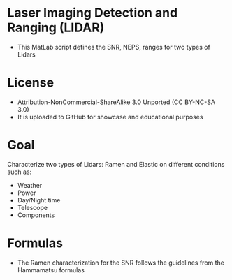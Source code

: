 # Laser Imaging Detection and Ranging (LIDAR)
* This MatLab script defines the SNR, NEPS, ranges for two types of Lidars
# License
* Attribution-NonCommercial-ShareAlike 3.0 Unported (CC BY-NC-SA 3.0)
* It is uploaded to GitHub for showcase and educational purposes
# Goal
Characterize two types of Lidars: Ramen and Elastic on different conditions such as:
* Weather
* Power
* Day/Night time
* Telescope
* Components
# Formulas
* The Ramen characterization for the SNR follows the guidelines from the Hammamatsu formulas
